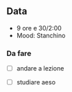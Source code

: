 ## Data

- 9 ore e 30/2:00
- Mood: Stanchino

### Da fare

- [ ] andare a lezione
- [ ] studiare aeso



